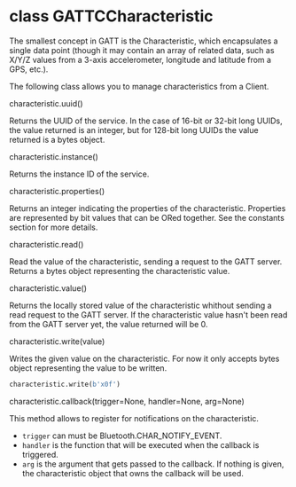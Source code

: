 # class GATTCCharacteristic
The smallest concept in GATT is the Characteristic, which encapsulates a single data point (though it may contain an array of related data, such as X/Y/Z values from a 3-axis accelerometer, longitude and latitude from a GPS, etc.).

The following class allows you to manage characteristics from a Client.

<function>characteristic.uuid()</function>

Returns the UUID of the service. In the case of 16-bit or 32-bit long UUIDs, the value returned is an integer, but for 128-bit long UUIDs the value returned is a bytes object.

<function>characteristic.instance()</function>

Returns the instance ID of the service.

<function>characteristic.properties()</function>

Returns an integer indicating the properties of the characteristic. Properties are represented by bit values that can be ORed together. See the constants section for more details.

<function>characteristic.read()</function>

Read the value of the characteristic, sending a request to the GATT server. Returns a bytes object representing the characteristic value.

<function>characteristic.value()</function>

Returns the locally stored value of the characteristic whithout sending a read request to the GATT server. If the characteristic value hasn't been read from the GATT server yet, the value returned will be 0.

<function>characteristic.write(value)</function>

Writes the given value on the characteristic. For now it only accepts bytes object representing the value to be written.

```python
characteristic.write(b'x0f')
```

<function>characteristic.callback(trigger=None, handler=None, arg=None)</function>

This method allows to register for notifications on the characteristic.

- ``trigger`` can must be <constant>Bluetooth.CHAR_NOTIFY_EVENT</constant>.
- ``handler`` is the function that will be executed when the callback is triggered.
- ``arg`` is the argument that gets passed to the callback. If nothing is given, the characteristic object that owns the callback will be used.

